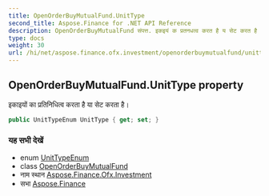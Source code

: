 ```yaml
---
title: OpenOrderBuyMutualFund.UnitType
second_title: Aspose.Finance for .NET API Reference
description: OpenOrderBuyMutualFund संपत्त. इकइयं क प्रतनधत्व करत है य सेट करत है
type: docs
weight: 30
url: /hi/net/aspose.finance.ofx.investment/openorderbuymutualfund/unittype/
---
```

## OpenOrderBuyMutualFund.UnitType property

इकाइयों का प्रतिनिधित्व करता है या सेट करता है।

```csharp
public UnitTypeEnum UnitType { get; set; }
```

### यह सभी देखें

* enum [UnitTypeEnum](../../unittypeenum/)
* class [OpenOrderBuyMutualFund](../)
* नाम स्थान [Aspose.Finance.Ofx.Investment](../../openorderbuymutualfund/)
* सभा [Aspose.Finance](../../../)


